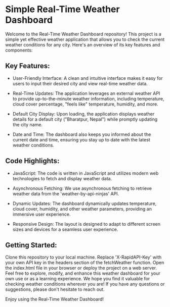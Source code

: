  # Simple Real-Time Weather Dashboard

Welcome to the Real-Time Weather Dashboard repository! This project is a simple yet effective weather application that allows you to check the current weather conditions for any city. Here's an overview of its key features and components:

## Key Features:

* User-Friendly Interface: A clean and intuitive interface makes it easy for users to input their desired city and view real-time weather data.

* Real-Time Updates: The application leverages an external weather API to provide up-to-the-minute weather information, including temperature, cloud cover percentage, "feels like" temperature, humidity, and more.

* Default City Display: Upon loading, the application displays weather details for a default city ("Bharatpur, Nepal") while promptly updating the city name.

* Date and Time: The dashboard also keeps you informed about the current date and time, ensuring you stay up to date with the latest weather conditions.

## Code Highlights:

* JavaScript: The code is written in JavaScript and utilizes modern web technologies to fetch and display weather data.

* Asynchronous Fetching: We use asynchronous fetching to retrieve weather data from the 'weather-by-api-ninjas' API.

* Dynamic Updates: The dashboard dynamically updates temperature, cloud cover, humidity, and other weather parameters, providing an immersive user experience.

* Responsive Design: The layout is designed to adapt to different screen sizes and devices for a seamless user experience.

## Getting Started:

Clone this repository to your local machine.
Replace 'X-RapidAPI-Key' with your own API key in the headers section of the fetchWeather function.
Open the index.html file in your browser or deploy the project on a web server.
Feel free to explore, modify, and enhance this weather dashboard for your own use or as a learning experience. We hope you find it valuable for checking weather conditions wherever you are! If you have any questions or suggestions, please don't hesitate to reach out.

Enjoy using the Real-Time Weather Dashboard!






